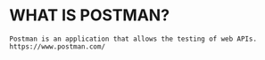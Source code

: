 WHAT IS POSTMAN?
=================
```
Postman is an application that allows the testing of web APIs.
https://www.postman.com/
```
